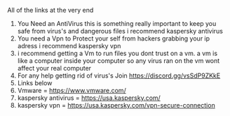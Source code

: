 All of the links at the very end
1. You Need an AntiVirus this is something really important to keep you safe from virus's and dangerous files i recommend kaspersky antivirus
2. You need a Vpn to Protect your self from hackers grabbing your ip adress i recommend kaspersky vpn
3. i recommend getting a Vm to run files you dont trust on a vm. a vm is like a computer inside your computer so any virus ran on the vm wont affect your real computer
4. For any help getting rid of virus's Join https://discord.gg/vsSdP9ZKkE
5. Links below
6. Vmware = https://www.vmware.com/
7. kaspersky antivirus = https://usa.kaspersky.com/
8. kaspersky vpn = https://usa.kaspersky.com/vpn-secure-connection
